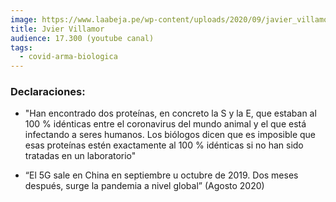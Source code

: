```yaml
---
image: https://www.laabeja.pe/wp-content/uploads/2020/09/javier_villamor.jpg
title: Jvier Villamor
audience: 17.300 (youtube canal)
tags: 
  - covid-arma-biologica
---
```


### Declaraciones:

- "Han encontrado dos proteínas, en concreto la S y la E, que estaban al 100 % idénticas entre el coronavirus del mundo animal y el que está infectando a seres humanos. Los biólogos dicen que es imposible que esas proteínas estén exactamente al 100 % idénticas si no han sido tratadas en un laboratorio"

- “El 5G sale en China en septiembre u octubre de 2019. Dos meses después, surge la pandemia a nivel global” (Agosto 2020)
